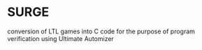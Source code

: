 # SURGE
conversion of LTL games into C code for the purpose of program verification using Ultimate Automizer
